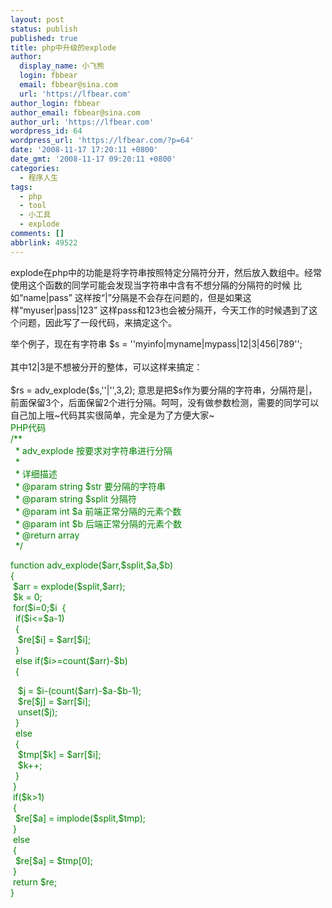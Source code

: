 ```yaml
---
layout: post
status: publish
published: true
title: php中升级的explode
author:
  display_name: 小飞熊
  login: fbbear
  email: fbbear@sina.com
  url: 'https://lfbear.com'
author_login: fbbear
author_email: fbbear@sina.com
author_url: 'https://lfbear.com'
wordpress_id: 64
wordpress_url: 'https://lfbear.com/?p=64'
date: '2008-11-17 17:20:11 +0800'
date_gmt: '2008-11-17 09:20:11 +0800'
categories:
  - 程序人生
tags:
  - php
  - tool
  - 小工具
  - explode
comments: []
abbrlink: 49522
---
```

<p>explode在php中的功能是将字符串按照特定分隔符分开，然后放入数组中。经常使用这个函数的同学可能会发现当字符串中含有不想分隔的分隔符的时候 比如&ldquo;name|pass&rdquo; 这样按&ldquo;|&rdquo;分隔是不会存在问题的，但是如果这样&ldquo;myuser|pass|123&rdquo; 这样pass和123也会被分隔开，今天工作的时候遇到了这个问题，因此写了一段代码，来搞定这个。<!--more--></p>
<p>举个例子，现在有字符串 $s = ''myinfo|myname|mypass|12|3|456|789'';<br />
&nbsp;<br />
其中12|3是不想被分开的整体，可以这样来搞定：<br />
&nbsp;<br />
$rs = adv_explode($s,''|'',3,2); 意思是把$s作为要分隔的字符串，分隔符是|，前面保留3个，后面保留2个进行分隔。呵呵，没有做参数检测，需要的同学可以自己加上哦~代码其实很简单，完全是为了方便大家~<br />
<span style="color: #008000;">PHP代码<br />
/**<br />
&nbsp; * adv_explode 按要求对字符串进行分隔<br />
&nbsp; *<br />
&nbsp; * 详细描述<br />
&nbsp; * @param string $str 要分隔的字符串<br />
&nbsp; * @param string $split 分隔符<br />
&nbsp; * @param int $a 前端正常分隔的元素个数<br />
&nbsp; * @param int $b 后端正常分隔的元素个数<br />
&nbsp; * @return array<br />
&nbsp; */</span></p>
<p><span style="color: #008000;">function adv_explode($arr,$split,$a,$b)<br />
{<br />
&nbsp;$arr = explode($split,$arr);<br />
&nbsp;$k = 0;<br />
&nbsp;for($i=0;$i<count($arr);$i++)<br />
&nbsp;{<br />
&nbsp;&nbsp;if($i<=$a-1)<br />
&nbsp;&nbsp;{<br />
&nbsp;&nbsp;&nbsp;$re[$i] = $arr[$i];<br />
&nbsp;&nbsp;}<br />
&nbsp;&nbsp;else if($i>=count($arr)-$b)<br />
&nbsp;&nbsp;{</span></p>
<p><span style="color: #008000;">&nbsp;&nbsp;&nbsp;$j = $i-(count($arr)-$a-$b-1);<br />
&nbsp;&nbsp;&nbsp;$re[$j] = $arr[$i];<br />
&nbsp;&nbsp;&nbsp;unset($j);<br />
&nbsp;&nbsp;}<br />
&nbsp;&nbsp;else<br />
&nbsp;&nbsp;{<br />
&nbsp;&nbsp;&nbsp;$tmp[$k] = $arr[$i];<br />
&nbsp;&nbsp;&nbsp;$k++;<br />
&nbsp;&nbsp;}<br />
&nbsp;}<br />
&nbsp;if($k>1)<br />
&nbsp;{<br />
&nbsp;&nbsp;$re[$a] = implode($split,$tmp);<br />
&nbsp;}<br />
&nbsp;else<br />
&nbsp;{<br />
&nbsp;&nbsp;$re[$a] = $tmp[0];<br />
&nbsp;}<br />
&nbsp;return $re;<br />
}</span></p>
